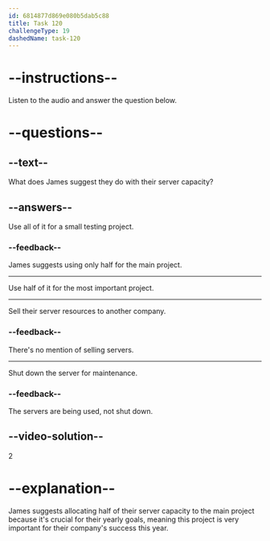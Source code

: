 ```yaml
---
id: 6814877d869e080b5dab5c88
title: Task 120
challengeType: 19
dashedName: task-120
---
```


<!-- (Audio) James: How about we allocate half of our server capacity to the main project since it's crucial for our yearly goals? -->

# --instructions--

Listen to the audio and answer the question below.

# --questions--

## --text--

What does James suggest they do with their server capacity?

## --answers--

Use all of it for a small testing project.

### --feedback--

James suggests using only half for the main project.

---

Use half of it for the most important project.

---

Sell their server resources to another company.

### --feedback--

There's no mention of selling servers.

---

Shut down the server for maintenance.

### --feedback--

The servers are being used, not shut down.

## --video-solution--

2

# --explanation--

James suggests allocating half of their server capacity to the main project because it's crucial for their yearly goals, meaning this project is very important for their company's success this year.
